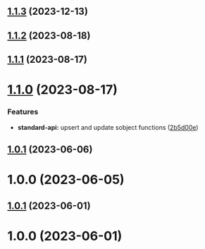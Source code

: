 ## [1.1.3](https://github.com/bolomio/salesforce-connector/compare/v1.1.2...v1.1.3) (2023-12-13)

## [1.1.2](https://github.com/bolomio/salesforce-connector/compare/v1.1.1...v1.1.2) (2023-08-18)

## [1.1.1](https://github.com/bolomio/salesforce-connector/compare/v1.1.0...v1.1.1) (2023-08-17)

# [1.1.0](https://github.com/bolomio/salesforce-connector/compare/v1.0.1...v1.1.0) (2023-08-17)


### Features

* **standard-api:** upsert and update sobject functions ([2b5d00e](https://github.com/bolomio/salesforce-connector/commit/2b5d00e0cf9de4055b948cd70fff5dc05d7a5465))

## [1.0.1](https://github.com/bolomio/salesforce-connector/compare/v1.0.0...v1.0.1) (2023-06-06)

# 1.0.0 (2023-06-05)

## [1.0.1](https://github.com/bolomio/salesforce-connector/compare/v1.0.0...v1.0.1) (2023-06-01)

# 1.0.0 (2023-06-01)
